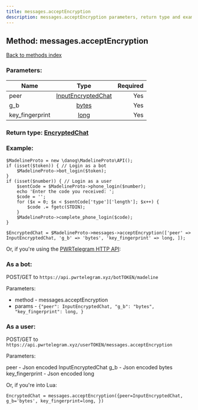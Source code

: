 ```yaml
---
title: messages.acceptEncryption
description: messages.acceptEncryption parameters, return type and example
---
```

## Method: messages.acceptEncryption  
[Back to methods index](index.md)


### Parameters:

| Name     |    Type       | Required |
|----------|:-------------:|---------:|
|peer|[InputEncryptedChat](../types/InputEncryptedChat.md) | Yes|
|g\_b|[bytes](../types/bytes.md) | Yes|
|key\_fingerprint|[long](../types/long.md) | Yes|


### Return type: [EncryptedChat](../types/EncryptedChat.md)

### Example:


```
$MadelineProto = new \danog\MadelineProto\API();
if (isset($token)) { // Login as a bot
    $MadelineProto->bot_login($token);
}
if (isset($number)) { // Login as a user
    $sentCode = $MadelineProto->phone_login($number);
    echo 'Enter the code you received: ';
    $code = '';
    for ($x = 0; $x < $sentCode['type']['length']; $x++) {
        $code .= fgetc(STDIN);
    }
    $MadelineProto->complete_phone_login($code);
}

$EncryptedChat = $MadelineProto->messages->acceptEncryption(['peer' => InputEncryptedChat, 'g_b' => 'bytes', 'key_fingerprint' => long, ]);
```

Or, if you're using the [PWRTelegram HTTP API](https://pwrtelegram.xyz):

### As a bot:

POST/GET to `https://api.pwrtelegram.xyz/botTOKEN/madeline`

Parameters:

* method - messages.acceptEncryption
* params - `{"peer": InputEncryptedChat, "g_b": "bytes", "key_fingerprint": long, }`



### As a user:

POST/GET to `https://api.pwrtelegram.xyz/userTOKEN/messages.acceptEncryption`

Parameters:

peer - Json encoded InputEncryptedChat
g_b - Json encoded bytes
key_fingerprint - Json encoded long



Or, if you're into Lua:

```
EncryptedChat = messages.acceptEncryption({peer=InputEncryptedChat, g_b='bytes', key_fingerprint=long, })
```


